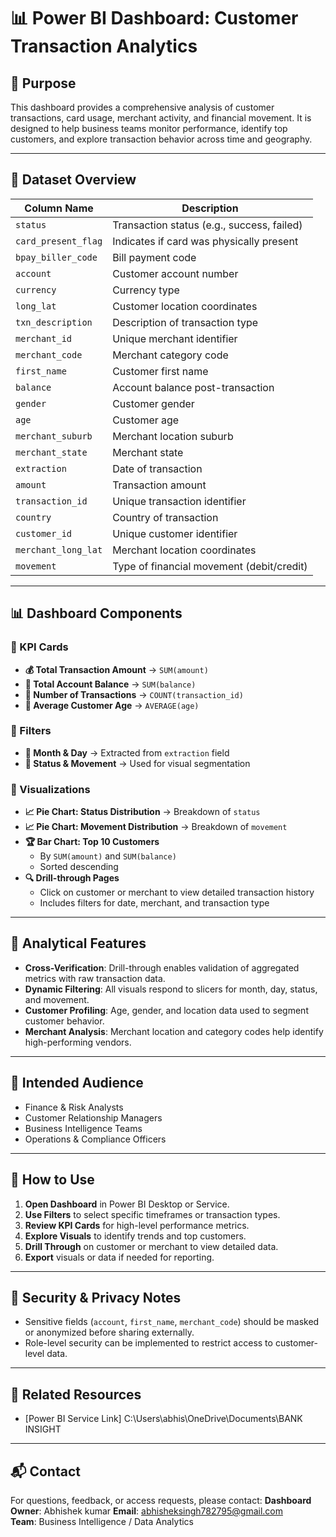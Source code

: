# 📊 Power BI Dashboard: Customer Transaction Analytics



## 🧭 Purpose
This dashboard provides a comprehensive analysis of customer transactions, card usage, merchant activity, and financial movement. It is designed to help business teams monitor performance, identify top customers, and explore transaction behavior across time and geography.

---

## 📂 Dataset Overview

| Column Name           | Description |
|-----------------------|-------------|
| `status`              | Transaction status (e.g., success, failed) |
| `card_present_flag`   | Indicates if card was physically present |
| `bpay_biller_code`    | Bill payment code |
| `account`             | Customer account number |
| `currency`            | Currency type |
| `long_lat`            | Customer location coordinates |
| `txn_description`     | Description of transaction type |
| `merchant_id`         | Unique merchant identifier |
| `merchant_code`       | Merchant category code |
| `first_name`          | Customer first name |
| `balance`             | Account balance post-transaction |
| `gender`              | Customer gender |
| `age`                 | Customer age |
| `merchant_suburb`     | Merchant location suburb |
| `merchant_state`      | Merchant state |
| `extraction`          | Date of transaction |
| `amount`              | Transaction amount |
| `transaction_id`      | Unique transaction identifier |
| `country`             | Country of transaction |
| `customer_id`         | Unique customer identifier |
| `merchant_long_lat`   | Merchant location coordinates |
| `movement`            | Type of financial movement (debit/credit) |

---

## 📊 Dashboard Components

### 🔹 KPI Cards
- **💰 Total Transaction Amount** → `SUM(amount)`
- **🏦 Total Account Balance** → `SUM(balance)`
- **🔢 Number of Transactions** → `COUNT(transaction_id)`
- **👤 Average Customer Age** → `AVERAGE(age)`

### 🔹 Filters
- **📅 Month & Day** → Extracted from `extraction` field
- **📍 Status & Movement** → Used for visual segmentation

### 🔹 Visualizations
- **📈 Pie Chart: Status Distribution** → Breakdown of `status`
- **📈 Pie Chart: Movement Distribution** → Breakdown of `movement`
- **🏆 Bar Chart: Top 10 Customers**
  - By `SUM(amount)` and `SUM(balance)`
  - Sorted descending
- **🔍 Drill-through Pages**
  - Click on customer or merchant to view detailed transaction history
  - Includes filters for date, merchant, and transaction type

---

## 🧠 Analytical Features

- **Cross-Verification**: Drill-through enables validation of aggregated metrics with raw transaction data.
- **Dynamic Filtering**: All visuals respond to slicers for month, day, status, and movement.
- **Customer Profiling**: Age, gender, and location data used to segment customer behavior.
- **Merchant Analysis**: Merchant location and category codes help identify high-performing vendors.

---

## 👥 Intended Audience
- Finance & Risk Analysts
- Customer Relationship Managers
- Business Intelligence Teams
- Operations & Compliance Officers

---

## 🚀 How to Use

1. **Open Dashboard** in Power BI Desktop or Service.
2. **Use Filters** to select specific timeframes or transaction types.
3. **Review KPI Cards** for high-level performance metrics.
4. **Explore Visuals** to identify trends and top customers.
5. **Drill Through** on customer or merchant to view detailed data.
6. **Export** visuals or data if needed for reporting.

---

## 🔐 Security & Privacy Notes
- Sensitive fields (`account`, `first_name`, `merchant_code`) should be masked or anonymized before sharing externally.
- Role-level security can be implemented to restrict access to customer-level data.

---

## 📎 Related Resources
- [Power BI Service Link] C:\Users\abhis\OneDrive\Documents\BANK INSIGHT


---

## 📬 Contact
For questions, feedback, or access requests, please contact:
**Dashboard Owner**: Abhishek kumar 
**Email**: abhisheksingh782795@gmail.com  
**Team**: Business Intelligence / Data Analytics

